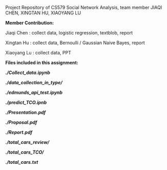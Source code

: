 

Project Repository of CS579 Social Network Analysis, team member JIAQI CHEN, XINGTAN HU, XIAOYANG LU 

**Member Contribution:**

Jiaqi Chen  : collect data, logistic regression, textblob, report

Xingtan Hu  : collect data, Bernoulli / Gaussian Naive Bayes, report

Xiaoyang Lu : collect data, PPT

**Files included in this assignment:**



***./Collect_data.ipynb***

***./data_collection_in_type/***

***./edmunds_api_test.ipynb***

***./predict_TCO.ipnb***

***./Presentation.pdf***

***./Proposal.pdf***

***./Report.pdf***

***./total_cars_review/***

***./total_cars_TCO/***

***./total_cars.txt***


